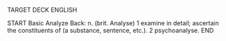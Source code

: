 TARGET DECK
ENGLISH

START
Basic
Analyze
Back: n. (brit. Analyse) 1 examine in detail; ascertain the constituents of (a substance, sentence, etc.). 2 psychoanalyse.
END
